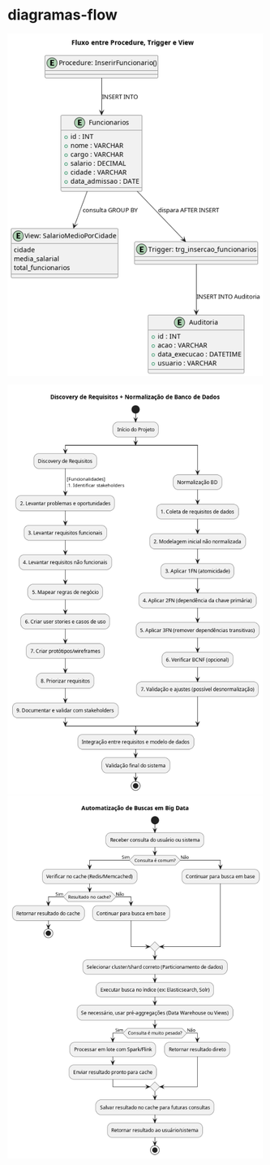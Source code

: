 # diagramas-flow


![Texto Alternativo](docs/diagrams/diagram_flow_view_procedure_trigger.png)


![Texto Alternativo](docs/diagrams/discovery.png)
![Texto Alternativo](docs/diagrams/flow_automatization.png)

